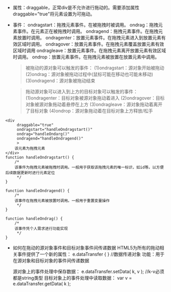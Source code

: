 - 属性：draggable，正常div是不允许进行拖动的。需要添加属性draggable="true"将元素设置为可拖动。
- 事件：
  ondragstart：拖拽元素事件。在被拖拽时被调用。
  ondrag：拖拽元素事件。在元素正在被拖拽时调用。
  ondragend：拖拽元素事件。在拖拽元素放置时调用。
  ondragenter：放置元素事件。在拖拽元素进入到放置元素有效区域时调用。
  ondragover：放置元素事件。在拖拽元素覆盖放置元素有效区域时调用
  ondragleave：放置元素事件。在拖拽元素离开放置元素有效区域时调用。
  ondrop：放置元素事件。在拖拽元素被放置在放置元素中调用。
  >被拖动的源对象可以触发的事件：
  (1)ondragstart：源对象开始被拖动
  (2)ondrag：源对象被拖动过程中(鼠标可能在移动也可能未移动)
  (3)ondragend：源对象被拖动结束

  >  拖动源对象可以进入到上方的目标对象可以触发的事件：
  (1)ondragenter：目标对象被源对象拖动着进入
  (2)ondragover：目标对象被源对象拖动着悬停在上方
  (3)ondragleave：源对象拖动着离开了目标对象
  (4)ondrop：源对象拖动着在目标对象上方释放/松手


```
<div
     draggable="true"
     ondragstart="handleOndragstart()"
     ondrag="handleOndarg()"
     ondragend="handleOndragend()"
     >
    该元素为拖拽元素
</div>
function handleOndragstart() {
    /*
    该事件为拖拽元素被拖拽时调用。一般用于获取该拖拽元素的唯一标识，如id等。以方便后续数据更新时进行元素定位
     */
}
 
function handleOndragend() {
    /*
    该事件在拖拽元素被放置时调用。一般用于重置变量操作
     */
}
 
function handleOndrag() {
    /*
    该事件凭个人需求进行功能实现
     */
}
```

- 如何在拖动的源对象事件和目标对象事件间传递数据
  HTML5为所有的拖动相关事件提供了一个新的属性：
  e.dataTransfer { }          //数据传递对象
  功能：用于在源对象和目标对象的事件间传递数据
  
  源对象上的事件处理中保存数据：
  e.dataTransfer.setData( k,  v );     //k-v必须都是string类型
  目标对象上的事件处理中读取数据：
  var v = e.dataTransfer.getData( k );